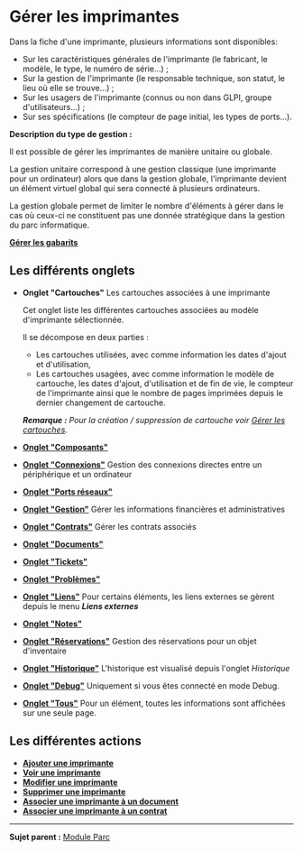 Gérer les imprimantes
=====================

Dans la fiche d'une imprimante, plusieurs informations sont disponibles:

-   Sur les caractéristiques générales de l'imprimante (le fabricant, le modèle, le type, le numéro de série...) ;
-   Sur la gestion de l'imprimante (le responsable technique, son statut, le lieu où elle se trouve...) ;
-   Sur les usagers de l'imprimante (connus ou non dans GLPI, groupe d'utilisateurs...) ;
-   Sur ses spécifications (le compteur de page initial, les types de ports...).

**Description du type de gestion :**

Il est possible de gérer les imprimantes de manière unitaire ou globale.

La gestion unitaire correspond à une gestion classique (une imprimante pour un ordinateur) alors que dans la gestion globale, l'imprimante devient un élément virtuel global qui sera connecté à plusieurs ordinateurs.

La gestion globale permet de limiter le nombre d'éléments à gérer dans le cas où ceux-ci ne constituent pas une donnée stratégique dans la gestion du parc informatique.

**[Gérer les gabarits](index.php?fr/Les_différentes_actions/Gérer_les_gabarits.md)**

Les différents onglets
----------------------
-   **Onglet "Cartouches"**
     Les cartouches associées à une imprimante

    Cet onglet liste les différentes cartouches associées au modèle d'imprimante sélectionnée.

    Il se décompose en deux parties :

    -   Les cartouches utilisées, avec comme information les dates d'ajout et d'utilisation,
    -   Les cartouches usagées, avec comme information le modèle de cartouche, les dates d'ajout, d'utilisation et de fin de vie, le compteur de l'imprimante ainsi que le nombre de pages imprimées depuis le dernier changement de cartouche.

    ***Remarque :** Pour la création / suppression de cartouche voir [Gérer les cartouches](index.php?fr/03_Module_Parc/08_Cartouches "Les cartouches dans GLPI, caractéristiques et utilisation").*

-   **[Onglet "Composants"](index.php?fr/Les_différents_onglets/Onglet_Composants.md)**

-   **[Onglet "Connexions"](index.php?fr/Les_différents_onglets/Onglet_Connexions.md)**
    Gestion des connexions directes entre un périphérique et un ordinateur

-   **[Onglet "Ports réseaux"](index.php?fr/Les_différents_onglets/Onglet_Ports_réseaux.md)**

-   **[Onglet "Gestion"](index.php?fr/Les_différents_onglets/Onglet_Gestion.md)**
    Gérer les informations financières et administratives

-   **[Onglet "Contrats"](index.php?fr/Les_différents_onglets/Onglet_Contrats.md)**
    Gérer les contrats associés

-   **[Onglet "Documents"](index.php?fr/Les_différents_onglets/Onglet_Documents.md)**

-   **[Onglet "Tickets"](index.php?fr/Les_différents_onglets/Onglet_Tickets.md)**

-   **[Onglet "Problèmes"](index.php?fr/Les_différents_onglets/Onglet_Problèmes.md)**

-  **[Onglet "Liens"](index.php?fr/Les_différents_onglets/Onglet_Liens.md)**
     Pour certains éléments, les liens externes se gèrent depuis le menu ***Liens externes***

-   **[Onglet "Notes"](index.php?fr/Les_différents_onglets/Onglet_Notes.md)**

-   **[Onglet "Réservations"](index.php?fr/Les_différents_onglets/Onglet_Réservations.md)**
     Gestion des réservations pour un objet d'inventaire

-   **[Onglet "Historique"](index.php?fr/Les_différents_onglets/Onglet_Historique.md)**
     L'historique est visualisé depuis l'onglet *Historique*

-   **[Onglet "Debug"](index.php?fr/Les_différents_onglets/Onglet_Debug.md)**
    Uniquement si vous êtes connecté en mode Debug.

-   **[Onglet "Tous"](index.php?fr/Les_différents_onglets/Onglet_Tous.md)**
     Pour un élément, toutes les informations sont affichées sur une seule page.


Les différentes actions
-----------------------
-   **[Ajouter une imprimante](index.php?fr/Les_différentes_actions/Créer_un_nouvel_objet.md)**
-   **[Voir une imprimante](index.php?fr/Les_différentes_actions/Visualiser_un_objet.md)**
-   **[Modifier une imprimante](index.php?fr/Les_différentes_actions/Modifier_un_objet.md)**
-   **[Supprimer une imprimante](index.php?fr/Les_différentes_actions/Supprimer_un_objet.md)**
-   **[Associer une imprimante à un document](index.php?fr/Les_différentes_actions/Lier_un_document_à_un_objet.md)**
-   **[Associer une imprimante à un contrat](index.php?fr/Les_différentes_actions/Lier_un_contrat_à_un_objet.md)**

-------
**Sujet parent :** [Module Parc](index.php?fr/03_Module_Parc/01_Module_Parc.md "Module Parc de GLPI")
